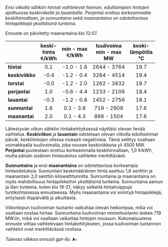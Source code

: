 *Ensi viikolla sähkön hinnat vaihtelevat hieman, edullisimpien hintojen ajoittuessa keskiviikolle ja lauantaille. Perjantai erottuu korkeammalla keskihinnallaan, ja sunnuntaina sekä maanantaina on odotettavissa hintapiikkejä yksittäisinä tunteina.*

Ennuste on päivitetty maanantaina klo 12:07.

|              | keski-<br>hinta<br>¢/kWh | min - max<br>¢/kWh | tuulivoima<br>min - max<br>MW | keski-<br>lämpötila<br>°C |
|:-------------|:----------------:|:----------------:|:-------------:|:-------------:|
| **tiistai**  |       0.1        |     -1.0 - 1.6   |   2644 - 3764 |      19.7     |
| **keskiviikko** |     -0.4        |     -1.2 - 0.4   |   3264 - 4514 |      19.4     |
| **torstai**  |       -0.0       |     -1.2 - 2.0   |   1262 - 3832 |      18.7     |
| **perjantai**|       1.0        |     -0.6 - 4.4   |   1233 - 2106 |      18.4     |
| **lauantai** |      -0.3        |     -1.2 - 0.8   |   1452 - 2756 |      18.1     |
| **sunnuntai**|       1.6        |     0.1 - 3.9    |   719 - 2909  |      17.6     |
| **maanantai**|       2.0        |     0.1 - 4.3    |   898 - 1504  |      17.6     |

Lähestyvän viikon sähkön hintakehityksessä näyttäisi olevan lievää vaihtelua. **Keskiviikon** ja **lauantain** odotetaan olevan viikolla edullisimmat päivät, keskihintojen ollessa niukasti negatiivisia. Tämä selittyy osaltaan voimakkaalla tuulivoimalla, joka nousee keskiviikkona yli 4500 MW. **Perjantai** puolestaan erottuu korkeammalla keskihinnallaan, 1,0 ¢/kWh, mutta päivän sisäinen hintaodotus vaihtelee merkittävästi.

**Sunnuntaina** ja ensi **maanantaina** on odotettavissa korkeampia hintaodotuksia. Sunnuntain keskimääräinen hinta asettuu 1,6 senttiin ja maanantain 2,0 senttiin kilowattitunnilta. Sunnuntaina ja maanantaina on myös mahdollisuus hintapiikkeihin yksittäisinä tunteina. Sunnuntaina aamun ja illan tunteina, kuten klo 19-21, näkyy selkeitä hintahuippuja tuntikohtaisessa ennusteessa. Myös maanantaina voi esiintyä hintapiikkejä, erityisesti iltapäivällä ja alkuillasta.

Viikonlopun tuulivoiman tuotanto vaikuttaa olevan heikompaa, mikä voi osaltaan nostaa hintaa. Sunnuntaina tuulivoiman minimituotanto laskee 719 MW:iin, mikä voi osaltaan vaikuttaa hintojen nousuun. Kokonaisuutena ennuste viittaa vaihtelevaan hintakehitykseen, jossa tuulivoiman tuotannon vaihtelut ovat merkittävässä roolissa.

*Tulevaa viikkoa ennusti gpt-4o.* 🌬️
